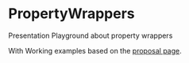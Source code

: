 # PropertyWrappers
Presentation Playground about property wrappers

With Working examples based on the [proposal page](https://github.com/apple/swift-evolution/blob/master/proposals/0258-property-wrappers.md).
